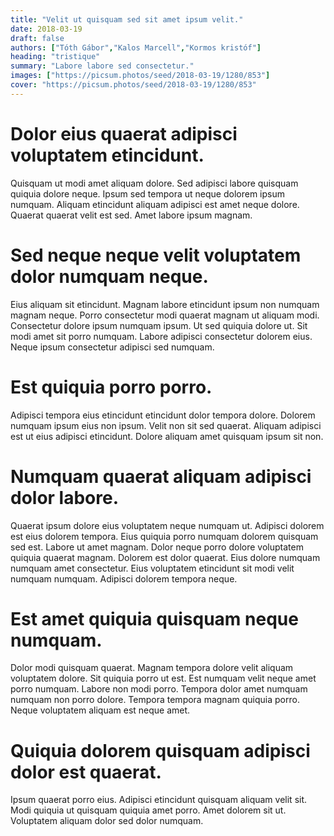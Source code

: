 ```yaml
---
title: "Velit ut quisquam sed sit amet ipsum velit."
date: 2018-03-19
draft: false 
authors: ["Tóth Gábor","Kalos Marcell","Kormos kristóf"]
heading: "tristique"
summary: "Labore labore sed consectetur."
images: ["https://picsum.photos/seed/2018-03-19/1280/853"]
cover: "https://picsum.photos/seed/2018-03-19/1280/853"
---
```

# Dolor eius quaerat adipisci voluptatem etincidunt.        
Quisquam ut modi amet aliquam dolore. Sed adipisci labore quisquam quiquia dolore neque. Ipsum sed tempora ut neque dolorem ipsum numquam. Aliquam etincidunt aliquam adipisci est amet neque dolore. Quaerat quaerat velit est sed. Amet labore ipsum magnam.

# Sed neque neque velit voluptatem dolor numquam neque.        
Eius aliquam sit etincidunt. Magnam labore etincidunt ipsum non numquam magnam neque. Porro consectetur modi quaerat magnam ut aliquam modi. Consectetur dolore ipsum numquam ipsum. Ut sed quiquia dolore ut. Sit modi amet sit porro numquam. Labore adipisci consectetur dolorem eius. Neque ipsum consectetur adipisci sed numquam.

# Est quiquia porro porro.        
Adipisci tempora eius etincidunt etincidunt dolor tempora dolore. Dolorem numquam ipsum eius non ipsum. Velit non sit sed quaerat. Aliquam adipisci est ut eius adipisci etincidunt. Dolore aliquam amet quisquam ipsum sit non.

# Numquam quaerat aliquam adipisci dolor labore.        
Quaerat ipsum dolore eius voluptatem neque numquam ut. Adipisci dolorem est eius dolorem tempora. Eius quiquia porro numquam dolorem quisquam sed est. Labore ut amet magnam. Dolor neque porro dolore voluptatem quiquia quaerat magnam. Dolorem est dolor quaerat. Eius dolore numquam numquam amet consectetur. Eius voluptatem etincidunt sit modi velit numquam numquam. Adipisci dolorem tempora neque.

# Est amet quiquia quisquam neque numquam.        
Dolor modi quisquam quaerat. Magnam tempora dolore velit aliquam voluptatem dolore. Sit quiquia porro ut est. Est numquam velit neque amet porro numquam. Labore non modi porro. Tempora dolor amet numquam numquam non porro dolore. Tempora tempora magnam quiquia porro. Neque voluptatem aliquam est neque amet.

# Quiquia dolorem quisquam adipisci dolor est quaerat.        
Ipsum quaerat porro eius. Adipisci etincidunt quisquam aliquam velit sit. Modi quiquia ut quisquam quiquia amet porro. Amet dolorem sit ut. Voluptatem aliquam dolor sed dolor numquam.


